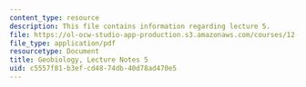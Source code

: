 ```yaml
---
content_type: resource
description: This file contains information regarding lecture 5.
file: https://ol-ocw-studio-app-production.s3.amazonaws.com/courses/12-007-geobiology-spring-2013/c5557f81b3efcd4874db40d78ad470e5_MIT12_007S13_Lec5.pdf
file_type: application/pdf
resourcetype: Document
title: Geobiology, Lecture Notes 5
uid: c5557f81-b3ef-cd48-74db-40d78ad470e5
---
```

